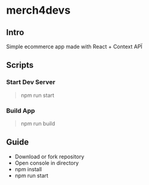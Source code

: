 # merch4devs
## Intro
Simple ecommerce app made with React + Context APÏ

## Scripts
### Start Dev Server
> npm run start

### Build App
> npm run build

## Guide
- Download or fork repository
- Open console in directory
- npm install
- npm run start
